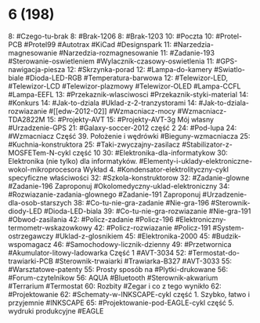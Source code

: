 # 6 (198)

8: #Czego-tu-brak 
	8: #Brak-1206 
	8: #Brak-1203 
10: #Poczta 
	10: #Protel-PCB #Protel99 #Autotrax #KiCad #Designspark
	11: #Narzedzia-magnesowanie #Narzedzia-rozmagnesowanie 
	11: #Zadanie-193 #Sterowanie-oswietleniem #Wylacznik-czasowy-oswietlenia
	11: #GPS-nawigacja-piesza
12: #Skrzynka-porad 
	12: #Lampa-do-kamery #Swiatlo-biale #Dioda-LED-RGB #Temperatura-barwowa
	12: #Telewizor-LED, #Telewizor-LCD #Telewizor-plazmowy #Telewizor-OLED #Lampa-CCFL #Lampa-EEFL 
	13: #Przekaznik-wlasciwosci #Przekaznik-styki-material
14: #Konkurs 
	14:  #Jak-to-dziala #Uklad-z-2-tranzystorami 
	14:  #Jak-to-dziala-rozwiazanie #[[edw-2012-02]] #Wzmacniacz-mocy  #Wzmacniacz-TDA2822M 
15: #Projekty-AVT 
	15: #Projekty-AVT-3g Mój własny #Urzadzenie-GPS
	21: #Galaxy-soccer-2012 część 2
24: #Pod-lupa 
	24: #Wzmacniacz Część 39. Położenie i wędrówki #Bieguny-wzmacniacza 
25: #Kuchnia-konstruktora
	25: #Taki-zwyczajny-zasilacz #Stabilizator-z-MOSFETem-N-cykl część 10
30: #Elektronika-dla-informatykow 
	30: Elektronika (nie tylko) dla informatyków. #Elementy-i-uklady-elektroniczne-wokol-mikroprocesora Wykład 4. #Kondensator-elektrolityczny-cykl specyficzne właściwości
32: #Szkola-konstruktorow 
	32: #Zadanie-glowne #Zadanie-196 Zaproponuj #Okolomedyczny-uklad-elektroniczny
	34: #Rozwiazanie-zadania-glownego #Zadanie-191 Zaproponuj #Urzadzenie-dla-osob-starszych 
	38: #Co-tu-nie-gra-zadanie #Nie-gra-196 #Sterownik-diody-LED #Dioda-LED-biala 
	39: #Co-tu-nie-gra-rozwiazanie #Nie-gra-191 #Obwod-zasilania 
	42: #Policz-zadanie #Policz-196 #Elektroniczny-termometr-wskazowkowy
	42: #Policz-rozwiazanie #Policz-191 #System-ostrzegawczy #Uklad-z-glosnikiem 
45: #Elektronika-2000 
	45: #Budzik-wspomagacz 
	46: #Samochodowy-licznik-dzienny
	49: #Przetwornica #Akumulator-litowy-ladowarka Część 1 #AVT-3034
	52: #Termostat-do-trawiarki-PCB  #Sterownik-trwaiarki #Trawiarka-B327 #AVT-3033 
55: #Warsztatowe-patenty 
	55: Prosty sposób na #Plytki-drukowane 
56: #Forum-czytelnikow 
	56: AQUA #Bluetooth #Sterownik-akwarium #Terrarium #Termostat 
	60: Rozbity #Zegar i co z tego wynikło
 62: #Projektowanie
	 62: #Schematy-w-INKSCAPE-cykl część 1. Szybko, łatwo i przyjemnie #INKSCAPE
	 65: #Projektowanie-pod-EAGLE-cykl część 5. wydruki produkcyjne #EAGLE 
